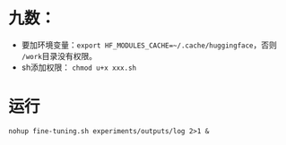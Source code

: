 # 九数：

- 要加环境变量：`export HF_MODULES_CACHE=~/.cache/huggingface`，否则 `/work`目录没有权限。
- sh添加权限： `chmod u+x xxx.sh`

# 运行

```
nohup fine-tuning.sh experiments/outputs/log 2>1 &
```
